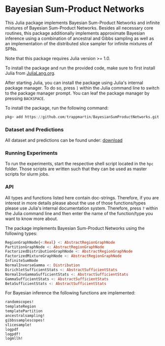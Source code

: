 # Bayesian Sum-Product Networks

This Julia package implements Bayesian Sum-Product Networks and infinite mixtures of Bayesian Sum-Product Networks.
Besides all necessary core routines, this package additionally implements approximate Bayesian inference using a combination of ancestral and Gibbs sampling as well as an implementation of the distributed slice sampler for infinite mixtures of SPNs.

Note that this package requires Julia version >= 1.0.

To install the package and run the provided code, make sure to first install Julia from [JuliaLang.org](https://julialang.org/downloads/).

After starting Julia, you can install the package using Julia's internal package manager.
To do so, press `]` within the Julia command line to switch to the package manager prompt. You can leaf the package manager by pressing `BACKSPACE`.

To install the package, run the following command:
```julia
pkg> add https://github.com/trappmartin/BayesianSumProductNetworks.git
```

### Dataset and Predictions
All dataset and predictions can be found under: [download](https://github.com/trappmartin/BayesianSumProductNetworks/releases/download/v1.0/data_predictions_scripts.tar)

### Running Experiments
To run the experiments, start the respective shell script located in the `hpc` folder. Those scripts are written such that they can be used as master scripts for slurm jobs.

### API
All types and functions listed here contain doc-strings. Therefore, if you are interest in more details please about the use of those functions/types please use Julia's internal documentation system. Therefore, press `?` within the Julia command line and then enter the name of the function/type you want to know more about.

The package implements Bayesian Sum-Product Networks using the following types:

```julia
RegionGraphNode{<:Real} <: AbstractRegionGraphNode
PartitionGraphNode <: AbstractRegionGraphNode
FactorizedDistributionGraphNode <: AbstractRegionGraphNode
FactorizedMixtureGraphNode <: AbstractRegionGraphNode
InfiniteSumNode
NormalInverseGamma <: Distribution
DirichletSufficientStats <: AbstractSufficientStats
NormalInvGammaSufficientStats <: AbstractSufficientStats
GammaSufficientStats <: AbstractSufficientStats
BetaSufficientStats <: AbstractSufficientStats
```

For Bayesian inference the following functions are implemented:

```julia
randomscopes!
templateRegion
templatePartition
ancestralsampling!
gibbssamplescopes!
slicesample!
logpdf
logpdf!
logmllh!
```
